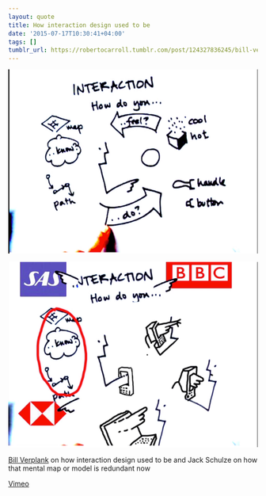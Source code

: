 ```yaml
---
layout: quote
title: How interaction design used to be
date: '2015-07-17T10:30:41+04:00'
tags: []
tumblr_url: https://robertocarroll.tumblr.com/post/124327836245/bill-verplank-on-how-interaction-design-used-to-be
---
```

<p><img src="/images/quotes/tumblr_nrmyz5kF991u0ytjpo1_1280.png"/></p>
<p><img src="/images/quotes/tumblr_nrmyz5kF991u0ytjpo2_1280.png"/></p>
<p><a href="http://www.designinginteractions.com/interviews/BillVerplank">Bill Verplank</a> on how interaction design used to be and Jack Schulze on how that mental map or model is redundant now</p>
<p><a href="https://vimeo.com/63641346">Vimeo</a></p>
